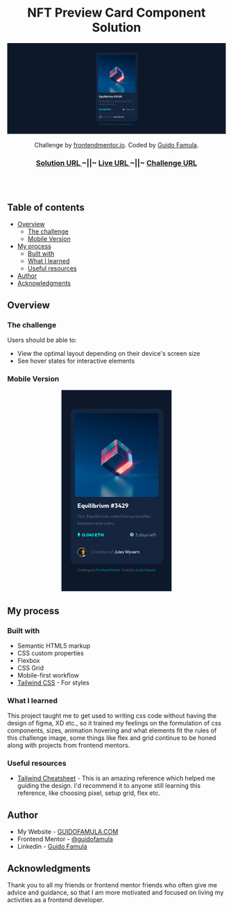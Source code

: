 <h1 align="center">NFT Preview Card Component Solution</h1>

<img src="./src/assets/screenshots/nft-preview-desktop.png" ></img>

<div align="center">
   Challenge by  <a href="https://www.frontendmentor.io?ref=challenge" target="_blank">frontendmentor.io</a>. Coded by <a href="https://guidofamula.com">Guido Famula</a>.
</div>

<div align="center">
  <h3>
    <a href="https://www.frontendmentor.io/solutions/qr-code-component-q6EKvkLntv" target='_blank' color="white">
      Solution URL
    </a>
  <span> ~||~ </span>    <a target='_blank' href="https://guidofamula.github.io/nft-card-component-solution-frontendmentor/">
      Live URL
    </a>
  <span> ~||~ </span>    <a target='_blank' href="https://www.frontendmentor.io/challenges/nft-preview-card-component-SbdUL_w0U">
      Challenge URL
    </a>
  </h3>
</div>

<br/>
<br/>

## Table of contents

- [Overview](#overview)
  - [The challenge](#the-challenge)
  - [Mobile Version](#mobile-version)
- [My process](#my-process)
  - [Built with](#built-with)
  - [What I learned](#what-i-learned)
  - [Useful resources](#useful-resources)
- [Author](#author)
- [Acknowledgments](#acknowledgments)

## Overview

### The challenge

Users should be able to:

- View the optimal layout depending on their device's screen size
- See hover states for interactive elements

### Mobile Version

<div align="center">
<img src="./src/assets/screenshots/nft-preview-mobile.png" ></img>
</div>

## My process

### Built with

- Semantic HTML5 markup
- CSS custom properties
- Flexbox
- CSS Grid
- Mobile-first workflow
- [Tailwind CSS](https://tailwindcss.com/) - For styles

### What I learned

This project taught me to get used to writing css code without having the design of figma, XD etc., so it trained my feelings on the formulation of css components, sizes, animation hovering and what elements fit the rules of this challenge image, some things like flex and grid continue to be honed along with projects from frontend mentors.

### Useful resources

- [Tailwind Cheatsheet](https://tailwindcomponents.com/cheatsheet/) - This is an amazing reference which helped me guiding the design. I'd recommend it to anyone still learning this reference, like choosing pixel, setup grid, flex etc.

## Author

- My Website - [GUIDOFAMULA.COM](https://guidofamula.com)
- Frontend Mentor - [@guidofamula](https://www.frontendmentor.io/profile/guidofamula)
- Linkedin - [Guido Famula](https://www.linkedin.com/in/guido-famula/)

## Acknowledgments

Thank you to all my friends or frontend mentor friends who often give me advice and guidance, so that I am more motivated and focused on living my activities as a frontend developer.
